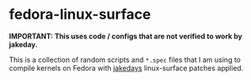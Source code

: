 # fedora-linux-surface
**IMPORTANT: This uses code / configs that are not verified to work by jakeday.**

This is a collection of random scripts and `*.spec` files that I am using to compile kernels on Fedora with [jakedays](https://github.com/jakeday/linux-surface) linux-surface patches applied.
